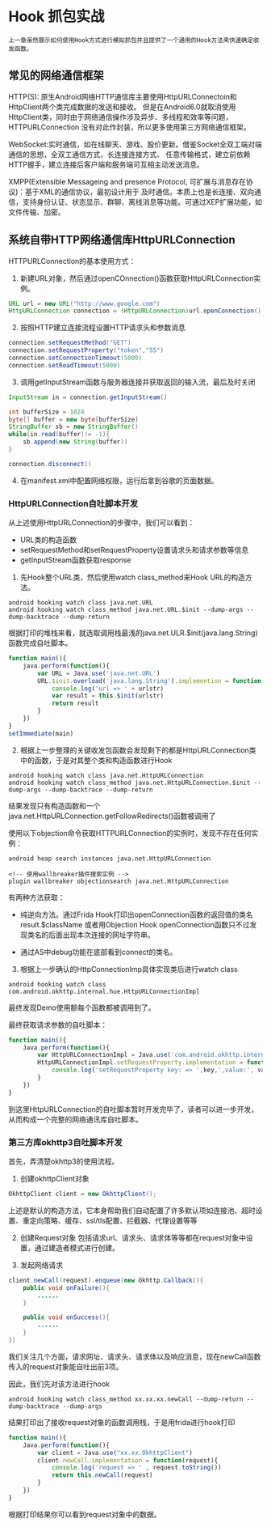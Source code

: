 # Hook 抓包实战

    上一章虽然展示如何使用Hook方式进行模拟抓包并且提供了一个通用的Hook方法来快速确定收发函数。

## 常见的网络通信框架

HTTP(S): 原生Android网络HTTP通信库主要使用HttpURLConnectoin和HttpClient两个类完成数据的发送和接收。
但是在Android6.0就取消使用HttpClient类，同时由于网络通信操作涉及异步、多线程和效率等问题，HTTPURLConnection
没有对此作封装，所以更多使用第三方网络通信框架。

WebSocket:实时通信，如在线聊天、游戏、股价更新。借鉴Socket全双工端对端通信的思想，全双工通信方式，长连接连接方式、
任意传输格式，建立前依赖HTTP握手，建立连接后客户端和服务端可互相主动发送消息。

XMPP(Extensible Messageing and presence Protocol, 可扩展与消息存在协议)：基于XML的通信协议，最初设计用于
及时通信。本质上也是长连接、双向通信，支持身份认证、状态显示、群聊、离线消息等功能。可通过XEP扩展功能，如文件传输、加密。


## 系统自带HTTP网络通信库HttpURLConnection

HTTPURLConnection的基本使用方式：

1. 新建URL对象，然后通过openCOnnection()函数获取HttpURLConnection实例。
```Java
URL url = new URL("http://www.google.com")
HttpURLConnection connection = (HttpURLConnection)url.openConnection()
```

2. 按照HTTP建立连接流程设置HTTP请求头和参数消息
```Java
connection.setRequestMethod("GET")
connection.setRequestProperty("token","55")
connection.setConnectionTimeout(5000)
connection.setReadTimeout(5000)
```

3. 调用getInputStream函数与服务器连接并获取返回的输入流，最后及时关闭
```Java
InputStream in = connection.getInputStream()

int bufferSize = 1024
byte[] buffer = new byte[bufferSize]
StringBuffer sb = new StringBuffer()
while(in.read(buffer)!= -1){
    sb.append(new String(buffer))
}

connection.disconnect()
```

4. 在manifest.xml中配置网络权限，运行后拿到谷歌的页面数据。

### HttpURLConnection自吐脚本开发

从上述使用HttpURLConnection的步骤中，我们可以看到：

+ URL类的构造函数
+ setRequestMethod和setRequestProperty设置请求头和请求参数等信息
+ getInputStream函数获取response

1. 先Hook整个URL类，然后使用watch class_method来Hook URL的构造方法。
```Frida
android hooking watch class java.net.URL
android hooking watch class_method java.net.URL.$init --dump-args --dump-backtrace --dump-return
```

根据打印的堆栈来看，就选取调用栈最浅的java.net.ULR.$init(java.lang.String)函数完成自吐脚本。

```javascript
function main(){
    java.perform(function(){
        var URL = Java.use('java.net.URL')
        URL.$init.overload('java.lang.String').implemention = function(urlstr){
            console.log('url => ' + urlstr)
            var result = this.$init(urlstr)
            return result
        }
    })
}
setImmediate(main)
```

2. 根据上一步整理的关键收发包函数会发现剩下的都是HttpURLConnection类中的函数，于是对其整个类和构造函数进行Hook
```Frida
android hooking watch class java.net.HttpURLConnection
android hooking watch class_method java.net.HttpURLConnection.$init --dump-args --dump-backtrace --dump-return
```
结果发现只有构造函数和一个java.net.HttpURLConnection.getFollowRedirects()函数被调用了

使用以下objection命令获取HTTPURLConnection的实例时，发现不存在任何实例：
```Frida
android heap search instances java.net.HttpURLConnection

<!-- 使用wallbreaker插件搜索实例 -->
plugin wallbreaker objectionsearch java.net.HttpURLConnection
```

有两种方法获取：
- 纯逆向方法。通过Frida Hook打印出openConnection函数的返回值的类名result.$className
  或者用Objection Hook openConnection函数只不过发现类名的后面出现本次连接的网址字符串。

- 通过AS中debug功能在底部看到connect的类名。

3. 根据上一步确认的HttpConnectionImp具体实现类后进行watch class
```Frida
android hooking watch class com.android.okhttp.internal.hue.HttpURLConnectionImpl
```
最终发现Demo使用额每个函数都被调用到了。

最终获取请求参数的自吐脚本：
```javascript
function main(){
    Java.perform(function(){
        var HttpURLConnectionImpl = Java.use('com.android.okhttp.internal.huc.HttpURLConnectionImpl')
        HttpURLConnectionImpl.setRequestProperty.implementation = function(key, value){
            console.log('setRequestProperty key: => ',key,',value:', value)
        }
    })
}
```

到这里HttpURLConnection的自吐脚本暂时开发完毕了，读者可以进一步开发，从而构成一个完整的网络通讯库自吐脚本。

### 第三方库okhttp3自吐脚本开发

首先，弄清楚okhttp3的使用流程。

1. 创建okhttpClient对象
```Java
OkhttpClient client = new OkhttpClient();
```
上述是默认的构造方法，它本身帮助我们自动配置了许多默认项如连接池、超时设置、重定向策略、缓存、ssl/tls配置、拦截器、代理设置等等

2. 创建Request对象
包括请求url、请求头、请求体等等都在request对象中设置，通过建造者模式进行创建。

3. 发起网络请求
```Java
client.newCall(request).enqueue(new Okhttp.Callback(){
    public void onFailure(){
        ......
    }

    public void onSuccess(){
        ......
    }
})
```

我们关注几个方面，请求网址、请求头、请求体以及响应消息，现在newCall函数传入的request对象能自吐出前3项。

因此，我们先对该方法进行hook

```Objection
android hooking watch class_method xx.xx.xx.newCall --dump-return --dump-backtrace --dump-args
```

结果打印出了接收request对象的函数调用栈，于是用frida进行hook打印

```javascript
function main(){
    Java.perform(function(){
        var client = Java.use("xx.xx.OkhttpClient")
        client.newCall.implementation = function(request){
            console.log('request => ' , request.toString())
            return this.newCall(request)
        }
    })
}
```

根据打印结果你可以看到request对象中的数据。




